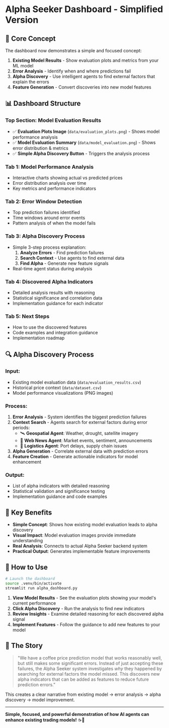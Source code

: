 # Alpha Seeker Dashboard - Simplified Version

## 🎯 Core Concept

The dashboard now demonstrates a simple and focused concept:

1. **Existing Model Results** - Show evaluation plots and metrics from your ML model
2. **Error Analysis** - Identify when and where predictions fail
3. **Alpha Discovery** - Use intelligent agents to find external factors that explain the errors
4. **Feature Generation** - Convert discoveries into new model features

## 📊 Dashboard Structure

### **Top Section: Model Evaluation Results**
- ✅ **Evaluation Plots Image** (`data/evaluation_plots.png`) - Shows model performance analysis
- ✅ **Model Evaluation Summary** (`data/model_evaluation.png`) - Shows error distribution & metrics
- ✅ **Simple Alpha Discovery Button** - Triggers the analysis process

### **Tab 1: Model Performance Analysis**
- Interactive charts showing actual vs predicted prices
- Error distribution analysis over time
- Key metrics and performance indicators

### **Tab 2: Error Window Detection**
- Top prediction failures identified
- Time windows around error events
- Pattern analysis of when the model fails

### **Tab 3: Alpha Discovery Process**
- Simple 3-step process explanation:
  1. **Analyze Errors** - Find prediction failures
  2. **Search Context** - Use agents to find external data
  3. **Find Alpha** - Generate new feature signals
- Real-time agent status during analysis

### **Tab 4: Discovered Alpha Indicators**
- Detailed analysis results with reasoning
- Statistical significance and correlation data
- Implementation guidance for each indicator

### **Tab 5: Next Steps**
- How to use the discovered features
- Code examples and integration guidance
- Implementation roadmap

## 🔍 Alpha Discovery Process

### **Input**: 
- Existing model evaluation data (`data/evaluation_results.csv`)
- Historical price context (`data/dataset.csv`)
- Model performance visualizations (PNG images)

### **Process**:
1. **Error Analysis** - System identifies the biggest prediction failures
2. **Context Search** - Agents search for external factors during error periods:
   - 🛰️ **Geospatial Agent**: Weather, drought, satellite imagery
   - 📰 **Web News Agent**: Market events, sentiment, announcements  
   - 🚛 **Logistics Agent**: Port delays, supply chain issues
3. **Alpha Generation** - Correlate external data with prediction errors
4. **Feature Creation** - Generate actionable indicators for model enhancement

### **Output**:
- List of alpha indicators with detailed reasoning
- Statistical validation and significance testing
- Implementation guidance and code examples

## 🚀 Key Benefits

- **Simple Concept**: Shows how existing model evaluation leads to alpha discovery
- **Visual Impact**: Model evaluation images provide immediate understanding
- **Real Analysis**: Connects to actual Alpha Seeker backend system
- **Practical Output**: Generates implementable feature improvements

## 📱 How to Use

```bash
# Launch the dashboard
source .venv/bin/activate
streamlit run alpha_dashboard.py
```

1. **View Model Results** - See the evaluation plots showing your model's current performance
2. **Click Alpha Discovery** - Run the analysis to find new indicators
3. **Review Insights** - Examine detailed reasoning for each discovered alpha signal
4. **Implement Features** - Follow the guidance to add new features to your model

## 🎯 The Story

> "We have a coffee price prediction model that works reasonably well, but still makes some significant errors. Instead of just accepting these failures, the Alpha Seeker system investigates *why* they happened by searching for external factors the model missed. This discovers new alpha indicators that can be added as features to reduce future prediction errors."

This creates a clear narrative from existing model → error analysis → alpha discovery → model improvement.

---

**Simple, focused, and powerful demonstration of how AI agents can enhance existing trading models!** ☕️🎯
